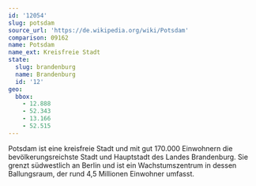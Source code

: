 ```yaml
---
id: '12054'
slug: potsdam
source_url: 'https://de.wikipedia.org/wiki/Potsdam'
comparison: 09162
name: Potsdam
name_ext: Kreisfreie Stadt
state:
  slug: brandenburg
  name: Brandenburg
  id: '12'
geo:
  bbox:
    - 12.888
    - 52.343
    - 13.166
    - 52.515
---
```


Potsdam ist eine kreisfreie Stadt und mit gut 170.000 Einwohnern die bevölkerungsreichste Stadt und Hauptstadt des Landes Brandenburg. Sie grenzt südwestlich an Berlin und ist ein Wachstumszentrum in dessen Ballungsraum, der rund 4,5 Millionen Einwohner umfasst.
